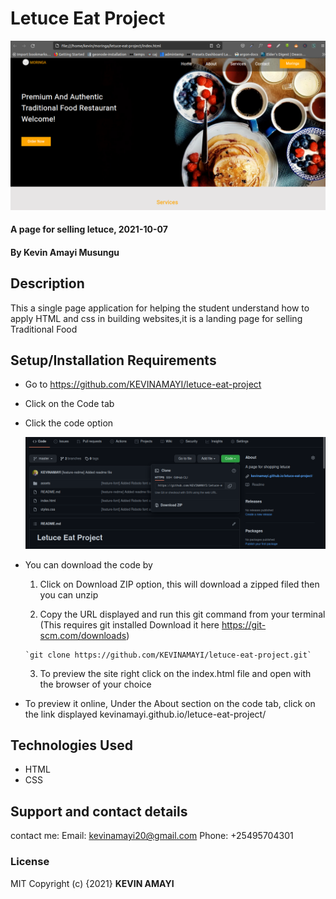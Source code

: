 # Letuce Eat Project

![Alt text](assets/images/web-srn.png?raw=true "Optional Title")


#### A page for selling letuce, 2021-10-07
#### By **Kevin Amayi Musungu**
## Description
This a single page application for helping the student understand how to apply HTML and css in building websites,it is a landing page for selling Traditional Food 
## Setup/Installation Requirements
* Go to https://github.com/KEVINAMAYI/letuce-eat-project
* Click on the Code tab 
* Click the code option

  ![Alt text](assets/images/code.png?raw=true "Optional Title")

* You can download the code by 
    1. Click on Download ZIP option, this will download a zipped filed then you can unzip

    2. Copy the URL displayed and run this git command from your terminal (This requires git installed Download it here https://git-scm.com/downloads)
      
      `git clone https://github.com/KEVINAMAYI/letuce-eat-project.git`
    3. To preview the site right click on the index.html file and open with the browser of your choice


* To preview it online, Under the About section on the code tab, click on the link displayed  kevinamayi.github.io/letuce-eat-project/ 

## Technologies Used
* HTML 
* CSS
## Support and contact details
contact me:
Email: kevinamayi20@gmail.com
Phone: +25495704301
### License
MIT
Copyright (c) {2021} **KEVIN AMAYI**